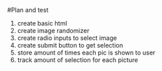 #Plan and test
1. create basic html
1. create image randomizer
1. create radio inputs to select image
1. create submit button to get selection
1. store amount of times each pic is shown to user
1. track amount of selection for each picture
